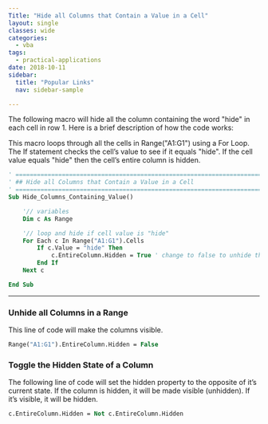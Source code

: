 ```yaml
---
Title: "Hide all Columns that Contain a Value in a Cell"
layout: single
classes: wide
categories:
  - vba
tags:
  - practical-applications
date: 2018-10-11
sidebar:
  title: "Popular Links"
  nav: sidebar-sample

---
```



The following macro will hide all the column containing the word "hide" in each cell in row 1.  Here is a brief description of how the code works:

This macro loops through all the cells in Range("A1:G1") using a For Loop.
The If statement checks the cell’s value to see if it equals "hide".
If the cell value equals "hide" then the cell’s entire column is hidden.


```vb
' =================================================================================================
' ## Hide all Columns that Contain a Value in a Cell
' =================================================================================================
Sub Hide_Columns_Containing_Value()

    '// variables
    Dim c As Range

    '// loop and hide if cell value is "hide"
    For Each c In Range("A1:G1").Cells
        If c.Value = "hide" Then
            c.EntireColumn.Hidden = True ' change to false to unhide the column
        End If
    Next c

End Sub
```
---   

### Unhide all Columns in a Range
This line of code will make the columns visible.
```vb
Range("A1:G1").EntireColumn.Hidden = False
```

### Toggle the Hidden State of a Column

The following line of code will set the hidden property to the opposite of it’s current state. If the column is hidden, it will be made visible (unhidden). If it’s visible, it will be hidden.  
```vb
c.EntireColumn.Hidden = Not c.EntireColumn.Hidden
```
